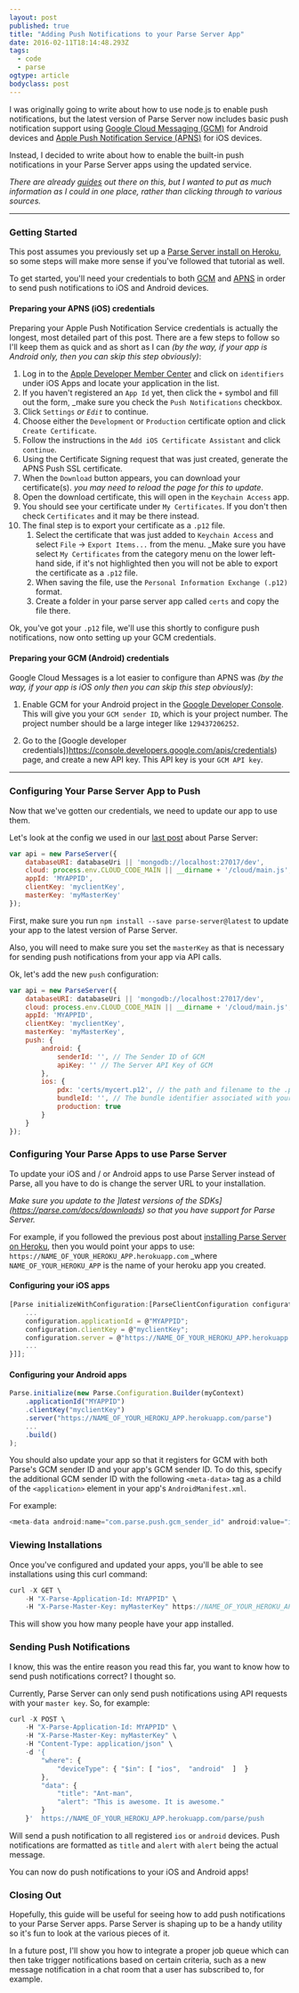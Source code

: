 ```yaml
---
layout: post 
published: true 
title: "Adding Push Notifications to your Parse Server App" 
date: 2016-02-11T18:14:48.293Z 
tags:
  - code
  - parse
ogtype: article 
bodyclass: post 
---
```


I was originally going to write about how to use node.js to enable push notifications, but the latest version of Parse Server now includes basic push notification support using [Google Cloud Messaging (GCM)](https://developers.google.com/cloud-messaging/) for Android devices and [Apple Push Notification Service (APNS)](https://developer.apple.com/library/ios/documentation/NetworkingInternet/Conceptual/RemoteNotificationsPG/Chapters/ApplePushService.html) for iOS devices.

Instead, I decided to write about how to enable the built-in push notifications in your Parse Server apps using the updated service. 

_There are already [guides](https://github.com/ParsePlatform/parse-server/wiki/Push) out there on this, but I wanted to put as much information as I could in one place, rather than clicking through to various sources._

---

### Getting Started

This post assumes you previously set up a [Parse Server install on Heroku](http://rogerstringer.com/2016/02/04/parse-server-heroku/), so some steps will make more sense if you've followed that tutorial as well.

To get started, you'll need your credentials to both [GCM](https://developers.google.com/cloud-messaging/) and [APNS]((https://developer.apple.com/library/ios/documentation/NetworkingInternet/Conceptual/RemoteNotificationsPG/Chapters/ApplePushService.html)) in order to send push notifications to iOS and Android devices.

#### Preparing your APNS (iOS) credentials

Preparing your Apple Push Notification Service credentials is actually the longest, most detailed part of this post. There are a few steps to follow so I'll keep them as quick and as short as I can _(by the way, if your app is Android only, then you can skip this step obviously)_:

1. Log in to the [Apple Developer Member Center](https://developer.apple.com/account/overview.action) and click on `identifiers` under iOS Apps and locate your application in the list.
2. If you haven't registered an `App Id` yet, then click the `+` symbol and fill out the form, _make sure you check the `Push Notifications` checkbox.
3. Click `Settings` _or `Edit`_ to continue.
4. Choose either the `Development` or `Production` certificate option and click `Create Certificate`.
5. Follow the instructions in the `Add iOS Certificate Assistant` and click `continue`.
6. Using the Certificate Signing request that was just created, generate the APNS Push SSL certificate.
7. When the `Download` button appears, you can download your certificate(s). _you may need to reload the page for this to update_.
8. Open the download certificate, this will open in the `Keychain Access` app.
9. You should see your certificate under `My Certificates`. If you don't then check `Certificates` and it may be there instead.
10. The final step is to export your certificate as a `.p12` file.
	1. Select the certificate that was just added to `Keychain Access` and select `File` -> `Export Items...` from the menu. _Make sure you have select `My Certificates` from the category menu on the lower left-hand side, if it's not highlighted then you will not be able to export the certificate as a `.p12` file.
	2. When saving the file, use the `Personal Information Exchange (.p12)` format.
	3. Create a folder in your parse server app called `certs` and copy the file there.

Ok, you've got your `.p12` file, we'll use this shortly to configure push notifications, now onto setting up your GCM credentials.

#### Preparing your GCM (Android) credentials

Google Cloud Messages is a lot easier to configure than APNS was _(by the way, if your app is iOS only then you can skip this step obviously)_:

1. Enable GCM for your Android project in the [Google Developer Console](https://console.developers.google.com/). This will give you your `GCM sender ID`,  which is your project number. The project number should be a large integer like `129437206252`.

2. Go to the [Google developer credentials])https://console.developers.google.com/apis/credentials) page, and create a new API key. This API key is your `GCM API key`. 

---

### Configuring Your Parse Server App to Push

Now that we've gotten our credentials, we need to update our app to use them.

Let's look at the config we used in our [last post](http://rogerstringer.com/2016/02/04/parse-server-heroku/) about Parse Server:

```javascript
var api = new ParseServer({
	databaseURI: databaseUri || 'mongodb://localhost:27017/dev',
	cloud: process.env.CLOUD_CODE_MAIN || __dirname + '/cloud/main.js',
	appId: 'MYAPPID',
	clientKey: 'myclientKey',  
	masterKey: 'myMasterKey'
});
```

First, make sure you run `npm install --save parse-server@latest` to update your app to the latest version of Parse Server.

Also, you will need to make sure you set the `masterKey` as that is necessary for sending push notifications from your app via API calls.

Ok, let's add the new `push` configuration:

```javascript
var api = new ParseServer({
	databaseURI: databaseUri || 'mongodb://localhost:27017/dev',
	cloud: process.env.CLOUD_CODE_MAIN || __dirname + '/cloud/main.js',
	appId: 'MYAPPID',
	clientKey: 'myclientKey',  
	masterKey: 'myMasterKey',
	push: {
		android: {
			senderId: '', // The Sender ID of GCM
			apiKey: '' // The Server API Key of GCM
		},
		ios: {
			pdx: 'certs/mycert.p12', // the path and filename to the .p12 file you exported earlier. 
			bundleId: '', // The bundle identifier associated with your app
			production: true
		}
	}
});
```

### Configuring Your Parse Apps to use Parse Server

To update your iOS and / or Android apps to use Parse Server instead of Parse, all you have to do is change the server URL to your installation.

_Make sure you update to the ]latest versions of the SDKs](https://parse.com/docs/downloads) so that you have support for Parse Server._

For example, if you followed the previous post about [installing Parse Server on Heroku](http://rogerstringer.com/2016/02/04/parse-server-heroku/), then you would point your apps to use: `https://NAME_OF_YOUR_HEROKU_APP.herokuapp.com` _where `NAME_OF_YOUR_HEROKU_APP` is the name of your heroku app you created.

#### Configuring your iOS apps

```javascript
[Parse initializeWithConfiguration:[ParseClientConfiguration configurationWithBlock:^(id<ParseMutableClientConfiguration> configuration) {
	...
	configuration.applicationId = @"MYAPPID";
	configuration.clientKey = @"myclientKey";
	configuration.server = @"https://NAME_OF_YOUR_HEROKU_APP.herokuapp.com/parse";
	...
}]];
```

#### Configuring your Android apps

```javascript
Parse.initialize(new Parse.Configuration.Builder(myContext)
	.applicationId("MYAPPID")
	.clientKey("myclientKey")
	.server("https://NAME_OF_YOUR_HEROKU_APP.herokuapp.com/parse")
	...
	.build()
);
```

You should also update your app so that it registers for GCM with both Parse's GCM sender ID and your app's GCM sender ID. To do this, specify the additional GCM sender ID with the following `<meta-data>` tag as a child of the `<application>` element in your app's `AndroidManifest.xml`. 

For example:

```javascript
<meta-data android:name="com.parse.push.gcm_sender_id" android:value="id:YOUR_SENDER_ID" />;
```

### Viewing Installations
  
Once you've configured and updated your apps, you'll be able to see installations using this curl command:

```javascript
curl -X GET \
	-H "X-Parse-Application-Id: MYAPPID" \
	-H "X-Parse-Master-Key: myMasterKey" https://NAME_OF_YOUR_HEROKU_APP.herokuapp.com/parse/installations
```

This will show you how many people have your app installed.

### Sending Push Notifications

I know, this was the entire reason you read this far, you want to know how to send push notifications correct? I thought so.

Currently, Parse Server can only send push notifications using API requests with your `master key`. So, for example:

```javascript
curl -X POST \
	-H "X-Parse-Application-Id: MYAPPID" \
	-H "X-Parse-Master-Key: myMasterKey" \
	-H "Content-Type: application/json" \
	-d '{ 
		"where": { 
			"deviceType": { "$in": [ "ios",  "android"  ]  }  
		},
		"data": {
			"title": "Ant-man",
			"alert": "This is awesome. It is awesome."
		}
	}'  https://NAME_OF_YOUR_HEROKU_APP.herokuapp.com/parse/push
```

Will send a push notification to all registered `ios` or `android` devices. Push notifications are formatted as `title` and `alert` with `alert` being the actual message.

You can now do push notifications to your iOS and Android apps!

### Closing Out

Hopefully, this guide will be useful for seeing how to add push notifications to your Parse Server apps. Parse Server is shaping up to be a handy utility so it's fun to look at the various pieces of it.

In a future post, I'll show you how to integrate a proper job queue which can then take trigger notifications based on certain criteria, such as a new message notification in a chat room that a user has subscribed to, for example.